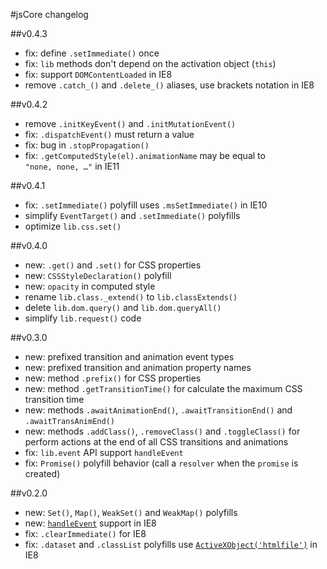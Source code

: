 #jsCore changelog

##v0.4.3

 - fix: define `.setImmediate()` once
 - fix: `lib` methods don't depend on the activation object (`this`)
 - fix: support `DOMContentLoaded` in IE8
 - remove `.catch_()` and `.delete_()` aliases, use brackets notation in IE8

##v0.4.2

 - remove `.initKeyEvent()` and `.initMutationEvent()`
 - fix: `.dispatchEvent()` must return a value
 - fix: bug in `.stopPropagation()`
 - fix: `.getComputedStyle(el).animationName` may be equal to `"none, none, …"` in IE11

##v0.4.1

- fix: `.setImmediate()` polyfill uses `.msSetImmediate()` in IE10
- simplify `EventTarget()` and `.setImmediate()` polyfills
- optimize `lib.css.set()`

##v0.4.0

 - new: `.get()` and `.set()` for CSS properties
 - new: `CSSStyleDeclaration()` polyfill
 - new: `opacity` in computed style
 - rename `lib.class._extend()` to `lib.classExtends()`
 - delete `lib.dom.query()` and `lib.dom.queryAll()`
 - simplify `lib.request()` code

##v0.3.0

 - new: prefixed transition and animation event types
 - new: prefixed transition and animation property names
 - new: method `.prefix()` for CSS properties
 - new: method `.getTransitionTime()` for calculate the maximum CSS transition time
 - new: methods `.awaitAnimationEnd()`, `.awaitTransitionEnd()` and `.awaitTransAnimEnd()`
 - new: methods `.addClass()`, `.removeClass()` and `.toggleClass()` for perform actions at the end of all CSS transitions and animations
 - fix: `lib.event` API support `handleEvent`
 - fix: `Promise()` polyfill behavior (call a `resolver` when the `promise` is created)

##v0.2.0

 - new: `Set()`, `Map()`, `WeakSet()` and `WeakMap()` polyfills
 - new: [`handleEvent`](https://github.com/Octane/jsCore/issues/1) support in IE8
 - fix: `.clearImmediate()` for IE8
 - fix: `.dataset` and `.classList` polyfills use [`ActiveXObject('htmlfile')`](https://github.com/es-shims/es5-shim/issues/152) in IE8
